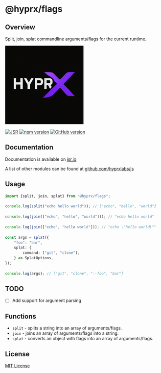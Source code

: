 # @hyprx/flags

## Overview

Split, join, splat commandline arguments/flags for the current runtime.

![logo](https://raw.githubusercontent.com/hyprxlabs/js/refs/heads/main/.eng/assets/logo.png)

[![JSR](https://jsr.io/badges/@hyprx/flags)](https://jsr.io/@hyprx/flags)
[![npm version](https://badge.fury.io/js/@hyprx%2Fflags.svg)](https://badge.fury.io/js/@hyprx%2Fflags)
[![GitHub version](https://badge.fury.io/gh/hyprxlabs%2Fjs.svg)](https://badge.fury.io/gh/hyprxlabs%2Fjs)

## Documentation

Documentation is available on [jsr.io](https://jsr.io/@hyprx/flags/doc)

A list of other modules can be found at [github.com/hyprxlabs/js](https://github.com/hyprxlabs/js)

## Usage

```typescript
import {split, join, splat} from "@hyprx/flags";

console.log(split("echo hello world")); // ["echo", "hello", "world"]

console.log(join(["echo", "hello", "world"])); // "echo hello world"

console.log(join(["echo", "hello world"])); // "echo \"hello world\""

const args = splat({
    "foo": "bar",
    splat: {
        command: ["git", "clone"],
    } as SplatOptions,
});

console.log(args); // ["git", "clone", "--foo", "bar"]
```

## TODO

- [ ] Add support for argument parsing

## Functions

- `split` - splits a string into an array of arguments/flags.
- `join` - joins an array of arguments/flags into a string.
- `splat` - converts an object with flags into an array of arguments/flags.

## License

[MIT License](./LICENSE.md)
